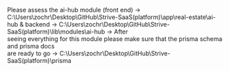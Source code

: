 Please assess the ai-hub module (front end) ->
C:\Users\zochr\Desktop\GitHub\Strive-SaaS\(platform)\app\real-estate\ai-hub &
backend -> C:\Users\zochr\Desktop\GitHub\Strive-SaaS\(platform)\lib\modules\ai-hub -> After   
seeing everything for this module please make sure that the prisma schema and prisma docs   
are ready to go -> C:\Users\zochr\Desktop\GitHub\Strive-SaaS\(platform)\prisma